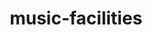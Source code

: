 ---
schema: default
title: music-facilities
organization: Culture
notes: locations of gla listed music facilities
resources:
  - name: music-facilities list
    url: >-
      https://maps.london.gov.uk/gla/rest/services/apps/music_facilities_service_verified/MapServer/0/query?where=verified+%3D+1+AND+X+IS+NOT+NULL+AND+Y+IS+NOT+NULL&geometryType=esriGeometryEnvelope&spatialRel=esriSpatialRelIntersects&returnGeometry=true&geometryPrecision=2&outSR=EPSG%3A4326&f=geojson
    format: geojson
license: 'https://www.nationalarchives.gov.uk/doc/open-government-licence/version/3/'
category:
  - Culture
maintainer: ''
maintainer_email: ''
---